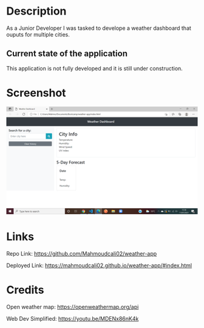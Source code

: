 # Description 
As a Junior Developer I was tasked to develope a weather dashboard that ouputs for multiple cities.

## Current state of the application
This application is not fully developed and it is still under construction. 

# Screenshot
![Screenshot](assets/images/screenshot.png)

# Links 
Repo Link: https://github.com/Mahmoudcali02/weather-app

Deployed Link: https://mahmoudcali02.github.io/weather-app/#index.html

# Credits
Open weather map: https://openweathermap.org/api

Web Dev Simplified: https://youtu.be/MDENx86nK4k

